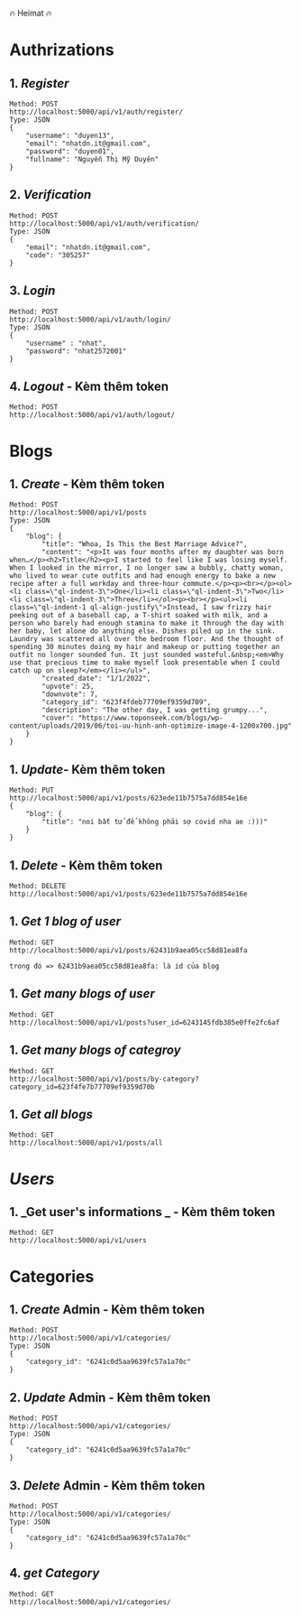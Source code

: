 🔥 Heimat 🔥

# **Authrizations**

## 1. **_Register_**

```
Method: POST
http://localhost:5000/api/v1/auth/register/
Type: JSON
{
    "username": "duyen13",
    "email": "nhatdn.it@gmail.com",
    "password": "duyen01",
    "fullname": "Nguyễn Thị Mỹ Duyên"
}
```

## 2. **_Verification_**

```
Method: POST
http://localhost:5000/api/v1/auth/verification/
Type: JSON
{
    "email": "nhatdn.it@gmail.com",
    "code": "305257"
}
```

## 3. **_Login_**

```
Method: POST
http://localhost:5000/api/v1/auth/login/
Type: JSON
{
    "username" : "nhat",
    "password": "nhat2572001"
}
```

## 4. **_Logout_** - Kèm thêm token

```
Method: POST
http://localhost:5000/api/v1/auth/logout/
```

# **Blogs**

## 1. **_Create_** - Kèm thêm token

```
Method: POST
http://localhost:5000/api/v1/posts
Type: JSON
{
    "blog": {
        "title": "Whoa, Is This the Best Marriage Advice?",
        "content": "<p>It was four months after my daughter was born when…</p><h2>Title</h2><p>I started to feel like I was losing myself. When I looked in the mirror, I no longer saw a bubbly, chatty woman, who lived to wear cute outfits and had enough energy to bake a new recipe after a full workday and three-hour commute.</p><p><br></p><ol><li class=\"ql-indent-3\">One</li><li class=\"ql-indent-3\">Two</li><li class=\"ql-indent-3\">Three</li></ol><p><br></p><ul><li class=\"ql-indent-1 ql-align-justify\">Instead, I saw frizzy hair peeking out of a baseball cap, a T-shirt soaked with milk, and a person who barely had enough stamina to make it through the day with her baby, let alone do anything else. Dishes piled up in the sink. Laundry was scattered all over the bedroom floor. And the thought of spending 30 minutes doing my hair and makeup or putting together an outfit no longer sounded fun. It just sounded wasteful.&nbsp;<em>Why use that precious time to make myself look presentable when I could catch up on sleep?</em></li></ul>",
        "created_date": "1/1/2022",
        "upvote": 25,
        "downvote": 7,
        "category_id": "623f4fdeb77709ef9359d709",
        "description": "The other day, I was getting grumpy...",
        "cover": "https://www.toponseek.com/blogs/wp-content/uploads/2019/06/toi-uu-hinh-anh-optimize-image-4-1200x700.jpg"
    }
}
```

## 1. **_Update_**- Kèm thêm token

```
Method: PUT
http://localhost:5000/api/v1/posts/623ede11b7575a7dd854e16e
{
    "blog": {
        "title": "noi bất tử để không phải sợ covid nha ae :)))"
    }
}
```

## 1. **_Delete_** - Kèm thêm token

```
Method: DELETE
http://localhost:5000/api/v1/posts/623ede11b7575a7dd854e16e

```

## 1. **_Get 1 blog of user_**

```
Method: GET
http://localhost:5000/api/v1/posts/62431b9aea05cc58d81ea8fa

trong đó => 62431b9aea05cc58d81ea8fa: là id của blog
```

## 1. **_Get many blogs of user_**

```
Method: GET
http://localhost:5000/api/v1/posts?user_id=6243145fdb385e0ffe2fc6af

```

## 1. **_Get many blogs of categroy_**

```
Method: GET
http://localhost:5000/api/v1/posts/by-category?category_id=623f4fe7b77709ef9359d70b
```

## 1. **_Get all blogs_**

```
Method: GET
http://localhost:5000/api/v1/posts/all
```

# **_Users_**

## 1. **_Get user's informations _** - Kèm thêm token

```
Method: GET
http://localhost:5000/api/v1/users
```

# **Categories**

## 1. **_Create_** Admin - Kèm thêm token

```
Method: POST
http://localhost:5000/api/v1/categories/
Type: JSON
{
    "category_id": "6241c0d5aa9639fc57a1a70c"
}
```

## 2. **_Update_** Admin - Kèm thêm token

```
Method: POST
http://localhost:5000/api/v1/categories/
Type: JSON
{
    "category_id": "6241c0d5aa9639fc57a1a70c"
}
```

## 3. **_Delete_** Admin - Kèm thêm token

```
Method: POST
http://localhost:5000/api/v1/categories/
Type: JSON
{
    "category_id": "6241c0d5aa9639fc57a1a70c"
}
```

## 4. **_get Category_**

```
Method: GET
http://localhost:5000/api/v1/categories/
```

